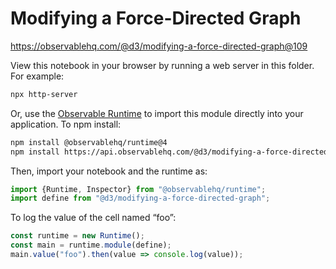 # Modifying a Force-Directed Graph

https://observablehq.com/@d3/modifying-a-force-directed-graph@109

View this notebook in your browser by running a web server in this folder. For
example:

~~~sh
npx http-server
~~~

Or, use the [Observable Runtime](https://github.com/observablehq/runtime) to
import this module directly into your application. To npm install:

~~~sh
npm install @observablehq/runtime@4
npm install https://api.observablehq.com/@d3/modifying-a-force-directed-graph@109.tgz?v=3
~~~

Then, import your notebook and the runtime as:

~~~js
import {Runtime, Inspector} from "@observablehq/runtime";
import define from "@d3/modifying-a-force-directed-graph";
~~~

To log the value of the cell named “foo”:

~~~js
const runtime = new Runtime();
const main = runtime.module(define);
main.value("foo").then(value => console.log(value));
~~~
